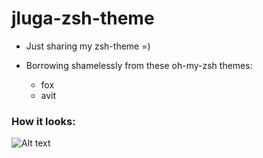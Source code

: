 # jluga-zsh-theme

* Just sharing my zsh-theme =)

* Borrowing shamelessly from these oh-my-zsh themes:
    * fox
    * avit   


### How it looks:

![Alt text](/home/jluga/Desktop/oh-my-zsh-jluga-example.png?raw=true "prompt-example")